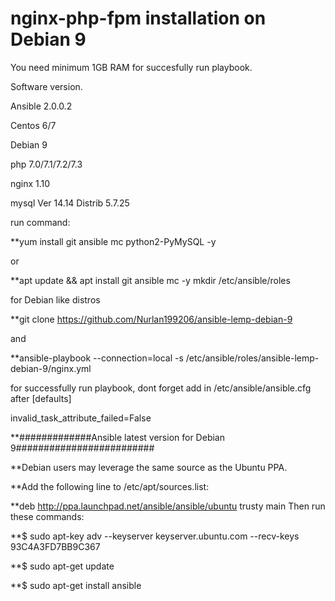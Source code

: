 # nginx-php-fpm installation on Debian 9

You need minimum 1GB RAM for succesfully run playbook.

Software version.

Ansible 2.0.0.2

Centos 6/7

Debian 9

php 7.0/7.1/7.2/7.3

nginx 1.10

mysql  Ver 14.14 Distrib 5.7.25

run command: 

**yum install git ansible mc python2-PyMySQL -y

or

**apt update && apt install git ansible mc -y
mkdir /etc/ansible/roles

for Debian like distros

**git clone https://github.com/Nurlan199206/ansible-lemp-debian-9

and

**ansible-playbook --connection=local -s /etc/ansible/roles/ansible-lemp-debian-9/nginx.yml



for successfully run playbook, dont forget add in /etc/ansible/ansible.cfg after [defaults]

invalid_task_attribute_failed=False

**#############Ansible latest version for Debian 9#########################

**Debian users may leverage the same source as the Ubuntu PPA.

**Add the following line to /etc/apt/sources.list:

**deb http://ppa.launchpad.net/ansible/ansible/ubuntu trusty main
Then run these commands:

**$ sudo apt-key adv --keyserver keyserver.ubuntu.com --recv-keys 93C4A3FD7BB9C367

**$ sudo apt-get update

**$ sudo apt-get install ansible
